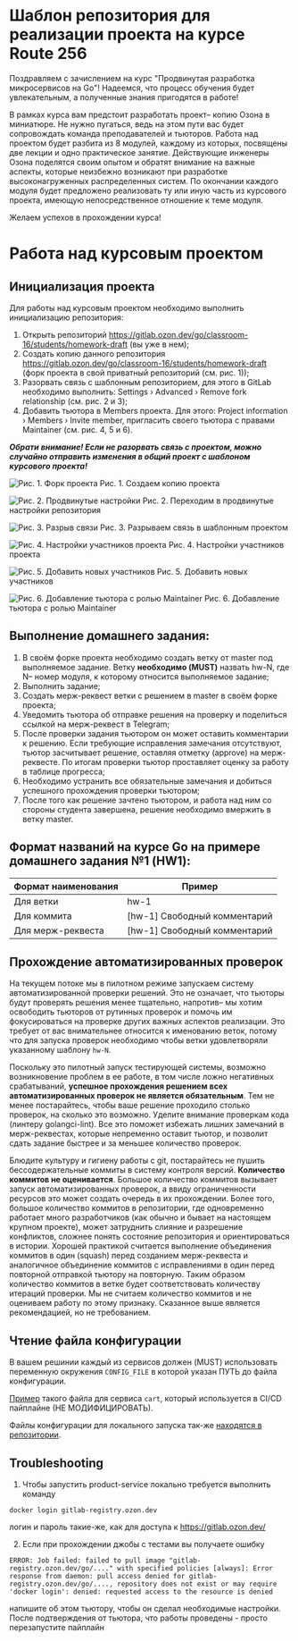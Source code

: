 # Шаблон репозитория для реализации проекта на курсе Route 256

  Поздравляем с зачислением на курс "Продвинутая разработка микросервисов на Go"! Надеемся, что процесс обучения будет
увлекательным, а полученные знания пригодятся в работе!

  В рамках курса вам предстоит разработать проект– копию Озона в миниатюре. Не нужно пугаться, ведь на этом пути вас
будет сопровождать команда преподавателей и тьюторов. Работа над проектом будет разбита из 8 модулей, каждому из
которых, посвящены две лекции и одно практическое занятие. Действующие инженеры Озона поделятся своим опытом и обратят
внимание на важные аспекты, которые неизбежно возникают при разработке высоконагруженных распределенных систем. По 
окончании каждого модуля будет предложено реализовать ту или иную часть из курсового проекта, имеющую непосредственное
отношение к теме модуля.
  
Желаем успехов в прохождении курса!

# Работа над курсовым проектом

## Инициализация проекта

Для работы над курсовым проектом необходимо выполнить инициализацию репозитория:

1. Открыть репозиторий https://gitlab.ozon.dev/go/classroom-16/students/homework-draft (вы уже в нем);
2. Создать копию данного репозитория https://gitlab.ozon.dev/go/classroom-16/students/homework-draft (форк проекта в свой 
  приватный репозиторий (см. рис. 1));
3. Разорвать связь с шаблонным репозиторием, для этого в GitLab необходимо выполнить: Settings › Advanced › Remove
  fork relationship (см. рис. 2 и 3);
4. Добавить тьютора в Members проекта. Для этого: Project information › Members › Invite member, пригласить своего
  тьютора с правами Maintainer (см. рис. 4, 5 и 6).

<em><strong>
Обрати внимание!
Если не разорвать связь с проектом, можно случайно отправить изменения в общий проект с шаблоном курсового проекта!
</strong></em>

![Рис. 1. Форк проекта](./docs/readme/img/fork-project.png)
Рис. 1. Создаем копию проекта

![Рис. 2. Продвинутые настройки](./docs/readme/img/advanced-settings.png)
Рис. 2. Переходим в продвинутые настройки репозитория

![Рис. 3. Разрыв связи](./docs/readme/img/unlink-fork.png)
Рис. 3. Разрываем связь в шаблонным проектом

![Рис. 4. Настройки участников проекта](./docs/readme/img/project-members.png)
Рис. 4. Настройки участников проекта

![Рис. 5. Добавить новых участников](./docs/readme/img/invite-member.png)
Рис. 5. Добавить новых участников

![Рис. 6. Добавление тьютора с ролью Maintainer](./docs/readme/img/make-tutor-a-maintainer.png)
Рис. 6. Добавление тьютора с ролью Maintainer


## Выполнение домашнего задания:

1. В своём форке проекта необходимо создать ветку от master под выполняемое задание. Ветку **необходимо (MUST)** назвать
  hw-N, где N– номер модуля, к которому относится выполняемое задание;
2. Выполнить задание;
3. Создать мерж-реквест ветки с решением в master в своём форке проекта;
4. Уведомить тьютора об отправке решения на проверку и поделиться ссылкой на мерж-реквест в Telegram;
5. После проверки задания тьютором он может оставить комментарии к решению. Если требующие исправления замечания
  отсутствуют, тьютор засчитывает решение, оставляя отметку (approve) на мерж-реквесте. По итогам проверки тьютор
  проставляет оценку за работу в таблице прогресса;
6. Необходимо устранить все обязательные замечания и добиться успешного прохождения проверки тьютором;
7. После того как решение зачтено тьютором, и работа над ним со стороны студента завершена, решение необходимо вмержить
  в ветку master.

## Формат названий на курсе Go на примере домашнего задания №1 (HW1):

| Формат наименования | Пример                       |
|--------------------|------------------------------|
| Для ветки          | hw-1                         |
| Для коммита        | [hw-1] Свободный комментарий |
| Для мерж-реквеста  | [hw-1] Свободный комментарий |

## Прохождение автоматизированных проверок

  На текущем потоке мы в пилотном режиме запускаем систему автоматизированной проверки решений. Это не означает, что
тьюторы будут проверять решения менее тщательно, напротив– мы хотим освободить тьюторов от рутинных проверок и
помочь им фокусироваться на проверке других важных аспектов реализации. Это требует от вас внимательнее относится
к именованию веток, потому что для запуска проверок необходимо чтобы ветки удовлетворяли указанному шаблону `hw-N`.

  Поскольку это пилотный запуск тестирующей системы, возможно возникновение проблем в ее работе, в том числе ложно
негативных срабатываний, **успешное прохождения решением всех автоматизированных проверок не является обязательным**.
Тем не менее постарайтесь, чтобы ваше решение проходило столько проверок, на сколько это возможно. Уделите внимание
проверкам кода (линтеру golangci-lint). Все это поможет избежать лишних замечаний в мерж-реквестах, которые непременно
оставит тьютор, и позволит сдать задание быстрее и за меньшее количество проверок.

  Блюдите культуру и гигиену работы с git, постарайтесь не пушить бессодержательные коммиты в систему контроля версий.
**Количество коммитов не оценивается**. Большое количество коммитов вызывает запуск автоматизированных проверок, а
ввиду ограниченности ресурсов это может создать очередь в их прохождении. Более того, большое количество коммитов в
репозитории, где одновременно работает много разработчиков (как обычно и бывает на настоящем крупном проекте), может
затруднить слияние и разрешение конфликтов, сложнее понять состояние репозитория и ориентироваться в истории. Хорошей
практикой считается выполнение объединения коммитов в один (squash) перед созданием мерж-реквеста и аналогичное
объединение коммитов с исправлениями в один перед повторной отправкой тьютору на повторную. Таким образом количество
коммитов в ветке будет соответствовать количеству итераций проверки. Мы не считаем количество коммитов и не оцениваем
работу по этому признаку. Сказанное выше является рекомендацией, но не требованием.

## Чтение файла конфигурации
В вашем решинии каждый из сервисов должен (MUST) использовать переменную окружения `CONFIG_FILE` в которой указан ПУТЬ 
до файла конфигурации. 

[Пример](cart/configs/values_ci.yaml) такого файла для сервиса `cart`, который используется в CI/CD пайплайне 
(НЕ МОДИФИЦИРОВАТЬ).

Файлы конфигурации для локального запуска так-же [находятся в репозитории](cart/configs/values_local.yaml).

## Troubleshooting
1. Чтобы запустить product-service локально требуется выполнить команду

```
docker login gitlab-registry.ozon.dev
```
 логин и пароль такие-же, как для доступа к https://gitlab.ozon.dev/

2. Если при прохождении джобы с тестами вы получаете ошибку
```
ERROR: Job failed: failed to pull image "gitlab-registry.ozon.dev/go/...." with specified policies [always]: Error response from daemon: pull access denied for gitlab-registry.ozon.dev/go/...., repository does not exist or may require 'docker login': denied: requested access to the resource is denied
```
напишите об этом тьютору, чтобы он сделал необходимые настройки. После подтверждения от тьютора, что работы проведены - просто перезапустите пайплайн
